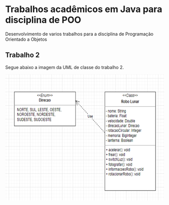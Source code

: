 # Trabalhos acadêmicos em Java para disciplina de POO

Desenvolvimento de varios trabalhos para a disciplina de Programação Orientado a Objetos

## Trabalho 2

Segue abaixo a imagem da UML de classe do trabalho 2.

<div>
<img src="Trabalho 2 - POO - Robo Lunar\src\UML Robo Lunar.png" alt="UML" width="600" height="400">
</div>